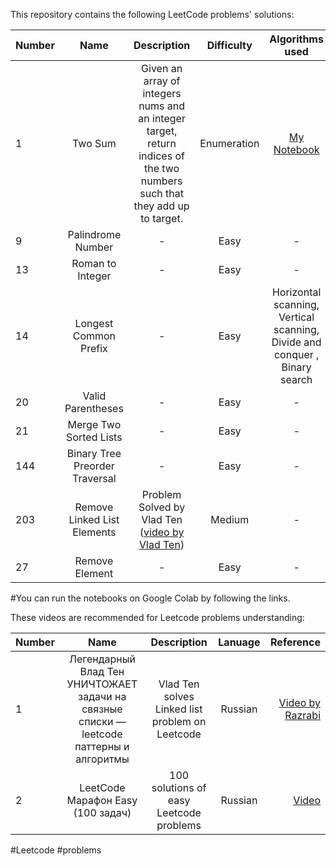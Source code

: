 This repository contains the following LeetCode problems' solutions:

| Number        | Name                             | Description        |  Difficulty        |  Algorithms used        |  Online Notebook | 
| ------------- |:--------------------------------:|:------------------:|:------------------:|:-----------------------:|-----------------:|
|  1            |      Two Sum                     |  Given an array of integers nums and an integer target, return indices of the two numbers such that they add up to target.         | Enumeration          | [My Notebook](https://colab.research.google.com/github/BISH0808/Leetcode_problems/blob/main/Problem_1_Two_Sum.ipynb)
|  9            |      Palindrome Number           |  -        |  Easy                       | -          |[My Notebook](https://colab.research.google.com/github/BISH0808/Leetcode_problems/blob/main/Problem_9_Palindrome_Number.ipynb) | 
|  13            |      Roman to Integer  |  -             |  Easy           | -         |[My Notebook](https://colab.research.google.com/github/BISH0808/Leetcode_problems/blob/main/Problem_13_Roman_to_Integer.ipynb) | 
|  14            |      Longest Common Prefix    |  -                 |  Easy     | Horizontal scanning, Vertical scanning, Divide and conquer , Binary search         |[My Notebook](https://colab.research.google.com/github/BISH0808/Leetcode_problems/blob/main/Problem_14_Longest_Common_Prefix.ipynb) | 
|  20            |      Valid Parentheses        |  -               |  Easy             | -        |[My Notebook](https://colab.research.google.com/github/BISH0808/Leetcode_problems/blob/main/Problem_14_Longest_Common_Prefix.ipynb) | 
|  21            |      Merge Two Sorted Lists        |  -              |  Easy              | -         |[My Notebook](https://colab.research.google.com/github/BISH0808/Leetcode_problems/blob/main/Problem_21_Merge_Two_Sorted_Lists.ipynb) | 
|  144            |       Binary Tree Preorder Traversal        |  -            |  Easy                | -         |[My Notebook](https://colab.research.google.com/github/BISH0808/Leetcode_problems/blob/main/Problem_144_Binary_Tree_Preorder_Traversal.ipynb) |
|  203            |       Remove Linked List Elements        |  Problem Solved by Vlad Ten ([video by Vlad Ten](https://www.youtube.com/watch?v=b6-_GVGrgzw&list=PLdrkFH5HIVuA8Qx2zReirF-4YTTrMP5KW&index=4&t=442s))            |  Medium      | -         |[My Notebook](https://colab.research.google.com/drive/1PZf8LeNWTMRmiN-jUQ9yvi0nO_tT5-AC) |
|  27            |       Remove Element        |  -            |  Easy                | -         |[My Notebook](https://colab.research.google.com/drive/1FZIGqbGc9vQxLhaQP4M78l1LMbd80fBL#scrollTo=Wi6D0zZePzD-) |

#You can run the notebooks on Google Colab by following the links.


These videos are recommended for Leetcode problems understanding:


| Number        | Name                             | Description                                                   |  Lanuage         |  Reference       | 
| ------------- |:--------------------------------:|:-------------------------------------------------------------:|:----------------:|-----------------:|
|  1            |      Легендарный Влад Тен УНИЧТОЖАЕТ задачи на связные списки — leetcode паттерны и алгоритмы           |  Vlad Ten solves Linked list  problem on Leetcode           | Russian          | [Video by Razrabi ](https://www.youtube.com/watch?v=b6-_GVGrgzw&list=PLdrkFH5HIVuA8Qx2zReirF-4YTTrMP5KW&index=2)
|  2            |      LeetCode Марафон Easy (100 задач)      |  100 solutions of easy Leetcode problems           | Russian          | [Video ](https://www.youtube.com/watch?v=Pp84Sv041xA&list=PLdrkFH5HIVuA8Qx2zReirF-4YTTrMP5KW&index=3&t=12s)


 #Leetcode #problems

